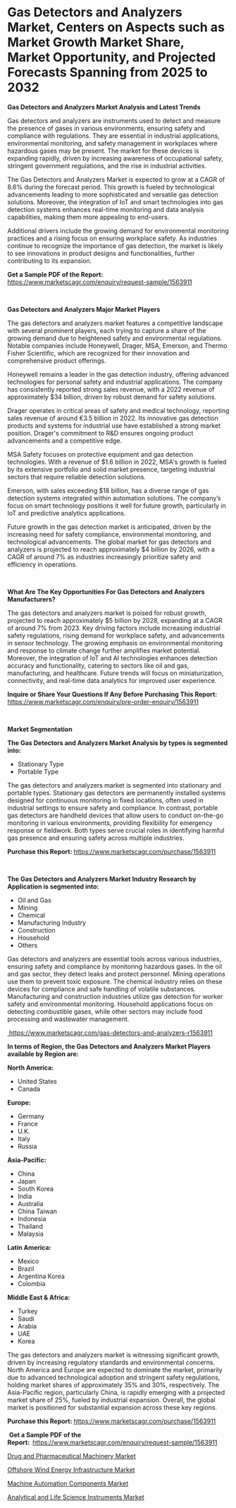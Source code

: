 <p><h1>Gas Detectors and Analyzers Market, Centers on Aspects such as Market Growth Market Share, Market Opportunity, and Projected Forecasts Spanning from 2025 to 2032</h1></p><p><strong>Gas Detectors and Analyzers Market Analysis and Latest Trends</strong></p>
<p><p>Gas detectors and analyzers are instruments used to detect and measure the presence of gases in various environments, ensuring safety and compliance with regulations. They are essential in industrial applications, environmental monitoring, and safety management in workplaces where hazardous gases may be present. The market for these devices is expanding rapidly, driven by increasing awareness of occupational safety, stringent government regulations, and the rise in industrial activities.</p><p>The Gas Detectors and Analyzers Market is expected to grow at a CAGR of 8.6% during the forecast period. This growth is fueled by technological advancements leading to more sophisticated and versatile gas detection solutions. Moreover, the integration of IoT and smart technologies into gas detection systems enhances real-time monitoring and data analysis capabilities, making them more appealing to end-users. </p><p>Additional drivers include the growing demand for environmental monitoring practices and a rising focus on ensuring workplace safety. As industries continue to recognize the importance of gas detection, the market is likely to see innovations in product designs and functionalities, further contributing to its expansion.</p></p>
<p><strong>Get a Sample PDF of the Report:&nbsp;</strong> <a href="https://www.marketscagr.com/enquiry/request-sample/1563911?utm_campaign=1944&utm_medium=2&utm_source=Github&utm_content=ia&utm_term=11042025&utm_id=gas-detectors-and-analyzers">https://www.marketscagr.com/enquiry/request-sample/1563911</a></p>
<p>&nbsp;</p>
<p><strong>Gas Detectors and Analyzers Major Market Players</strong></p>
<p><p>The gas detectors and analyzers market features a competitive landscape with several prominent players, each trying to capture a share of the growing demand due to heightened safety and environmental regulations. Notable companies include Honeywell, Drager, MSA, Emerson, and Thermo Fisher Scientific, which are recognized for their innovation and comprehensive product offerings.</p><p>Honeywell remains a leader in the gas detection industry, offering advanced technologies for personal safety and industrial applications. The company has consistently reported strong sales revenue, with a 2022 revenue of approximately $34 billion, driven by robust demand for safety solutions.</p><p>Drager operates in critical areas of safety and medical technology, reporting sales revenue of around €3.5 billion in 2022. Its innovative gas detection products and systems for industrial use have established a strong market position. Drager's commitment to R&D ensures ongoing product advancements and a competitive edge.</p><p>MSA Safety focuses on protective equipment and gas detection technologies. With a revenue of $1.6 billion in 2022, MSA's growth is fueled by its extensive portfolio and solid market presence, targeting industrial sectors that require reliable detection solutions.</p><p>Emerson, with sales exceeding $18 billion, has a diverse range of gas detection systems integrated within automation solutions. The company’s focus on smart technology positions it well for future growth, particularly in IoT and predictive analytics applications.</p><p>Future growth in the gas detection market is anticipated, driven by the increasing need for safety compliance, environmental monitoring, and technological advancements. The global market for gas detectors and analyzers is projected to reach approximately $4 billion by 2026, with a CAGR of around 7% as industries increasingly prioritize safety and efficiency in operations.</p></p>
<p>&nbsp;</p>
<p><strong>What Are The Key Opportunities For Gas Detectors and Analyzers Manufacturers?</strong></p>
<p><p>The gas detectors and analyzers market is poised for robust growth, projected to reach approximately $5 billion by 2028, expanding at a CAGR of around 7% from 2023. Key driving factors include increasing industrial safety regulations, rising demand for workplace safety, and advancements in sensor technology. The growing emphasis on environmental monitoring and response to climate change further amplifies market potential. Moreover, the integration of IoT and AI technologies enhances detection accuracy and functionality, catering to sectors like oil and gas, manufacturing, and healthcare. Future trends will focus on miniaturization, connectivity, and real-time data analytics for improved user experience.</p></p>
<p><strong>Inquire or Share Your Questions If Any Before Purchasing This Report:</strong> <a href="https://www.marketscagr.com/enquiry/pre-order-enquiry/1563911?utm_campaign=1944&utm_medium=2&utm_source=Github&utm_content=ia&utm_term=11042025&utm_id=gas-detectors-and-analyzers">https://www.marketscagr.com/enquiry/pre-order-enquiry/1563911</a></p>
<p>&nbsp;</p>
<p><strong>Market Segmentation</strong></p>
<p><strong>The Gas Detectors and Analyzers Market Analysis by types is segmented into:</strong></p>
<p><ul><li>Stationary Type</li><li>Portable Type</li></ul></p>
<p><p>The gas detectors and analyzers market is segmented into stationary and portable types. Stationary gas detectors are permanently installed systems designed for continuous monitoring in fixed locations, often used in industrial settings to ensure safety and compliance. In contrast, portable gas detectors are handheld devices that allow users to conduct on-the-go monitoring in various environments, providing flexibility for emergency response or fieldwork. Both types serve crucial roles in identifying harmful gas presence and ensuring safety across multiple industries.</p></p>
<p><strong>Purchase this Report:&nbsp;</strong><a href="https://www.marketscagr.com/purchase/1563911?utm_campaign=1944&utm_medium=2&utm_source=Github&utm_content=ia&utm_term=11042025&utm_id=gas-detectors-and-analyzers">https://www.marketscagr.com/purchase/1563911</a></p>
<p>&nbsp;</p>
<p><strong>The Gas Detectors and Analyzers Market Industry Research by Application is segmented into:</strong></p>
<p><ul><li>Oil and Gas</li><li>Mining</li><li>Chemical</li><li>Manufacturing Industry</li><li>Construction</li><li>Household</li><li>Others</li></ul></p>
<p><p>Gas detectors and analyzers are essential tools across various industries, ensuring safety and compliance by monitoring hazardous gases. In the oil and gas sector, they detect leaks and protect personnel. Mining operations use them to prevent toxic exposure. The chemical industry relies on these devices for compliance and safe handling of volatile substances. Manufacturing and construction industries utilize gas detection for worker safety and environmental monitoring. Household applications focus on detecting combustible gases, while other sectors may include food processing and wastewater management.</p></p>
<p><a href="https://www.marketscagr.com/gas-detectors-and-analyzers-r1563911?utm_campaign=1944&utm_medium=2&utm_source=Github&utm_content=ia&utm_term=11042025&utm_id=gas-detectors-and-analyzers">&nbsp;https://www.marketscagr.com/gas-detectors-and-analyzers-r1563911</a></p>
<p><strong>In terms of Region, the Gas Detectors and Analyzers Market Players available by Region are:</strong></p>
<p>
    <p> <strong> North America: </strong>
        <ul>
            <li>United States</li>
            <li>Canada</li>
        </ul>
        </p> 
    <p> <strong> Europe: </strong>
        <ul>
            <li>Germany</li>
            <li>France</li>
            <li>U.K.</li>
            <li>Italy</li>
            <li>Russia</li>
        </ul>
        </p> 
    <p> <strong> Asia-Pacific: </strong>
        <ul>
            <li>China</li>
            <li>Japan</li>
            <li>South Korea</li>
            <li>India</li>
            <li>Australia</li>
            <li>China Taiwan</li>
            <li>Indonesia</li>
            <li>Thailand</li>
            <li>Malaysia</li>
        </ul>
        </p> 
    <p> <strong> Latin America: </strong>
        <ul>
            <li>Mexico</li>
            <li>Brazil</li>
            <li>Argentina Korea</li>
            <li>Colombia</li>
        </ul>
        </p> 
    <p> <strong> Middle East & Africa: </strong>
        <ul>
            <li>Turkey</li>
            <li>Saudi</li>
            <li>Arabia</li>
            <li>UAE</li>
            <li>Korea</li>
        </ul>
    </p>
    </p>
<p><p>The gas detectors and analyzers market is witnessing significant growth, driven by increasing regulatory standards and environmental concerns. North America and Europe are expected to dominate the market, primarily due to advanced technological adoption and stringent safety regulations, holding market shares of approximately 35% and 30%, respectively. The Asia-Pacific region, particularly China, is rapidly emerging with a projected market share of 25%, fueled by industrial expansion. Overall, the global market is positioned for substantial expansion across these key regions.</p></p>
<p><strong>Purchase this Report: </strong><a href="https://www.marketscagr.com/purchase/1563911?utm_campaign=1944&utm_medium=2&utm_source=Github&utm_content=ia&utm_term=11042025&utm_id=gas-detectors-and-analyzers">https://www.marketscagr.com/purchase/1563911</a></p>
<p>&nbsp;<strong>Get a Sample PDF of the Report:&nbsp;&nbsp;</strong><a href="https://www.marketscagr.com/enquiry/request-sample/1563911?utm_campaign=1944&utm_medium=2&utm_source=Github&utm_content=ia&utm_term=11042025&utm_id=gas-detectors-and-analyzers">https://www.marketscagr.com/enquiry/request-sample/1563911</a></p>
<p><strong></strong></p>
<p><p><a href="https://github.com/nacrehuipie/Market-Research-Report-List-1/blob/main/drug-and-pharmaceutical-machinery-market.md?utm_campaign=1944&utm_medium=2&utm_source=Github&utm_content=ia&utm_term=11042025&utm_id=gas-detectors-and-analyzers">Drug and Pharmaceutical Machinery Market</a></p><p><a href="https://github.com/ugurgyuri/Market-Research-Report-List-1/blob/main/offshore-wind-energy-infrastructure-market.md?utm_campaign=1944&utm_medium=2&utm_source=Github&utm_content=ia&utm_term=11042025&utm_id=gas-detectors-and-analyzers">Offshore Wind Energy Infrastructure Market</a></p><p><a href="https://github.com/miottaredlin79/Market-Research-Report-List-1/blob/main/machine-automation-components-market.md?utm_campaign=1944&utm_medium=2&utm_source=Github&utm_content=ia&utm_term=11042025&utm_id=gas-detectors-and-analyzers">Machine Automation Components Market</a></p><p><a href="https://github.com/wynonachirei9/Market-Research-Report-List-1/blob/main/analytical-and-life-science-instruments-market.md?utm_campaign=1944&utm_medium=2&utm_source=Github&utm_content=ia&utm_term=11042025&utm_id=gas-detectors-and-analyzers">Analytical and Life Science Instruments Market</a></p></p>